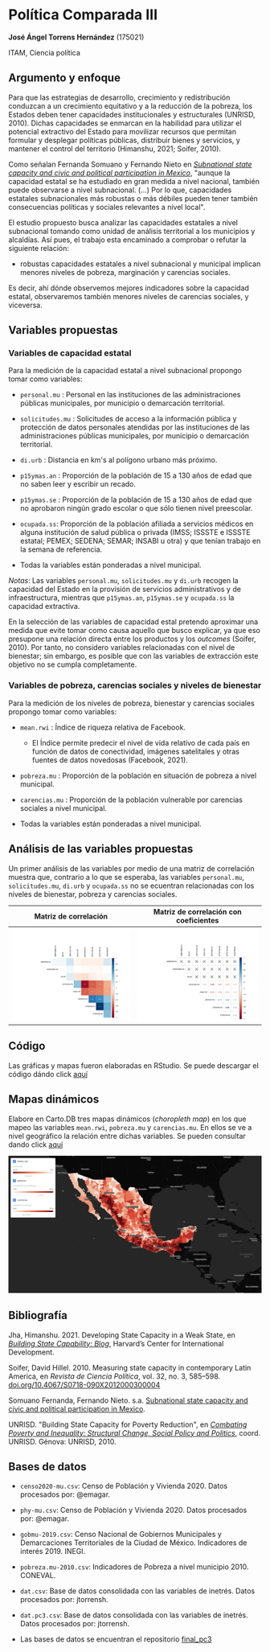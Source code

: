 # Política Comparada III

**José Ángel Torrens Hernández** (175021)

ITAM, Ciencia política

## Argumento y enfoque

Para que las estrategias de desarrollo, crecimiento y redistribución conduzcan a un crecimiento equitativo y a la reducción de la pobreza, los Estados deben tener  capacidades institucionales y estructurales (UNRISD, 2010). Dichas capacidades se enmarcan en la habilidad para utilizar el potencial extractivo del Estado para movilizar recursos que permitan formular y desplegar políticas públicas, distribuir bienes y servicios, y mantener el control  del territorio (Himanshu, 2021; Soifer, 2010). 

Como señalan Fernanda Somuano y Fernando Nieto en *[Subnational state capacity and civic and political participation in Mexico](https://www.ippapublicpolicy.org/file/paper/594d7107abda2.pdf)*, "aunque la capacidad estatal se ha estudiado en gran medida a nivel nacional, también puede observarse a nivel subnacional. (…) Por lo que,  capacidades estatales subnacionales más robustas o más débiles pueden tener también consecuencias políticas y sociales relevantes a nivel local".

El estudio propuesto busca analizar las capacidades estatales a nivel subnacional tomando  como unidad de análisis territorial a los municipios y alcaldías. Así pues, el trabajo esta encaminado a comprobar o refutar la siguiente relación:

* robustas capacidades estatales a nivel subnacional y municipal implican menores niveles de pobreza, marginación y carencias sociales.

Es decir, ahí dónde observemos mejores indicadores sobre la capacidad estatal, observaremos también menores niveles de carencias sociales, y viceversa. 

## Variables propuestas

### Variables de capacidad estatal
Para la medición de la capacidad estatal a nivel subnacional propongo tomar como variables:

* ``personal.mu`` : Personal en las instituciones de las administraciones públicas municipales, por municipio o demarcación territorial.
* ``solicitudes.mu`` : Solicitudes de acceso a la información pública y protección de datos personales atendidas por las instituciones de las administraciones públicas municipales, por municipio o demarcación territorial.
* ``di.urb`` : Distancia en km's al polígono urbano más próximo.
* ``p15ymas.an`` : Proporción de la población de 15 a 130 años de edad que no saben leer y escribir un recado.
* ``p15ymas.se`` : Proporción de la población de 15 a 130 años de edad que no aprobaron ningún grado escolar o que sólo tienen nivel preescolar.
* ``ocupada.ss``: Proporción de la población afiliada a servicios médicos en alguna institución de salud pública o privada (IMSS; ISSSTE e ISSSTE estatal; PEMEX; SEDENA; SEMAR; INSABI u otra) y que tenían trabajo en la semana de referencia.

* Todas la variables están ponderadas a nivel municipal.

*Notas*: Las variables ``personal.mu``, ``solicitudes.mu`` y ``di.urb`` recogen la capacidad del Estado en la provisión de servicios administrativos y de infraestructura, mientras que ``p15ymas.an``, ``p15ymas.se`` y ``ocupada.ss`` la capacidad extractiva.

En la selección de las variables de capacidad estal pretendo aproximar una medida que evite tomar como causa aquello  que busco explicar, ya que eso presupone una relación directa entre los productos y los *outcomes* (Soifer, 2010). Por tanto, no considero  variables relacionadas con el nivel de bienestar; sin embargo, es posible que con las variables de extracción este objetivo no se cumpla completamente.

### Variables de pobreza, carencias sociales y niveles de bienestar
Para la medición de los niveles de pobreza, bienestar y carencias sociales propongo tomar como variables:

* ``mean.rwi`` : Índice de riqueza relativa de Facebook.
    - El Índice permite predecir el nivel de vida relativo de cada país en función de datos de conectividad, imágenes satelitales y otras fuentes de datos novedosas (Facebook, 2021).
* ``pobreza.mu`` : Proporción de la población en situación de pobreza a nivel municipal.
* ``carencias.mu`` : Proporción de la población vulnerable por carencias sociales a nivel municipal.

* Todas la variables están ponderadas a nivel municipal.

## Análisis de las variables propuestas
Un primer análisis de las variables por medio de una matriz de correlación muestra que, contrario a lo que se esperaba, las variables ``personal.mu``, ``solicitudes.mu``, ``di.urb`` y ``ocupada.ss`` no se ecuentran relacionadas con los niveles de bienestar, pobreza y carencias sociales.

| Matriz de correlación      | Matriz de correlación con coeficientes |
| ----------- | ----------- |
| ![alt text](https://github.com/pptrrns/final_pc3/blob/main/plots/pc3_rplot-01.png?raw=true) | ![alt text](https://github.com/pptrrns/final_pc3/blob/main/plots/pc3_rplot-02.png?raw=true)|

## Código
Las gráficas y mapas fueron elaboradas en RStudio. 
Se puede descargar el código dándo click [aquí](https://github.com/pptrrns/final_pc3/blob/main/final_pc3.R)

## Mapas dinámicos
Elabore en Carto.DB tres mapas dinámicos (*choropleth map*) en los que mapeo las variables ``mean.rwi``, ``pobreza.mu`` y ``carencias.mu``. En ellos se ve a nivel geográfico la relación entre dichas variables. Se pueden consultar dando click [aquí](https://torrens.carto.com/builder/bd969ec4-292a-426f-99ff-22c2379f0f79/embed)

![alt text](https://github.com/pptrrns/final_pc3/blob/main/plots/pc3.png?raw=true)

## Bibliografía

Jha, Himanshu. 2021. Developing State Capacity in a Weak State, en *[Building State Capability: Blog](https://buildingstatecapability.com/2021/08/22/developing-state-capacity-in-a-weak-state/)*, Harvard’s Center for International Development.

Soifer, David Hillel. 2010. Measuring state capacity in contemporary Latin America, en *Revista de Ciencia Política*, vol. 32, no. 3, 585–598. [doi.org/10.4067/S0718-090X2012000300004](http://dx.doi.org/10.4067/S0718-090X2012000300004 )

Somuano Fernanda, Fernando Nieto. s.a. [Subnational state capacity and civic and political participation in Mexico](https://www.ippapublicpolicy.org/file/paper/594d7107abda2.pdf).

UNRISD. "Building State Capacity for Poverty Reduction", en *[Combating Poverty and Inequality: Structural Change, Social Policy and Politics](https://www.unrisd.org/80256B3C005BCCF9/(httpPublications)/BBA20D83E347DBAFC125778200440AA7?OpenDocument&panel=additional)*, coord. UNRISD. Génova: UNRISD, 2010.

## Bases de datos
* ``censo2020-mu.csv``: Censo de Población y Vivienda 2020. Datos procesados por: @emagar.
* ``phy-mu.csv``: Censo de Población y Vivienda 2020. Datos procesados por: @emagar.
* ``gobmu-2019.csv``: Censo Nacional de Gobiernos Municipales y Demarcaciones Territoriales de la Ciudad de México. Indicadores de interés 2019. INEGI.
* ``pobreza.mu-2010.csv``: Indicadores de Pobreza a nivel municipio 2010. CONEVAL.
* ``dat.csv``: Base de datos consolidada con las variables de inetrés. Datos procesados por: jtorrensh.
* ``dat.pc3.csv``: Base de datos consolidada con las variables de inetrés. Datos procesados por: jtorrensh.

* Las bases de datos se encuentran el repositorio [final_pc3](https://github.com/pptrrns/final_pc3)
